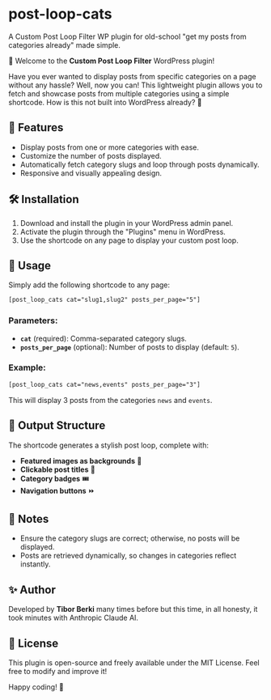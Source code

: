 # post-loop-cats
A Custom Post Loop Filter WP plugin for old-school "get my posts from categories already" made simple.


🎉 Welcome to the **Custom Post Loop Filter** WordPress plugin!

Have you ever wanted to display posts from specific categories on a page without any hassle? Well, now you can! This lightweight plugin allows you to fetch and showcase posts from multiple categories using a simple shortcode. How is this not built into WordPress already? 🤯

## 🚀 Features
- Display posts from one or more categories with ease.
- Customize the number of posts displayed.
- Automatically fetch category slugs and loop through posts dynamically.
- Responsive and visually appealing design.

## 🛠️ Installation
1. Download and install the plugin in your WordPress admin panel.
2. Activate the plugin through the "Plugins" menu in WordPress.
3. Use the shortcode on any page to display your custom post loop.

## 🎯 Usage
Simply add the following shortcode to any page:

```html
[post_loop_cats cat="slug1,slug2" posts_per_page="5"]
```

### Parameters:
- **`cat`** (required): Comma-separated category slugs.
- **`posts_per_page`** (optional): Number of posts to display (default: `5`).

### Example:
```html
[post_loop_cats cat="news,events" posts_per_page="3"]
```
This will display 3 posts from the categories `news` and `events`.

## 🎨 Output Structure
The shortcode generates a stylish post loop, complete with:
- **Featured images as backgrounds** 📸
- **Clickable post titles** 🔗
- **Category badges** 🎟️
- **Navigation buttons** ⏩

## 📌 Notes
- Ensure the category slugs are correct; otherwise, no posts will be displayed.
- Posts are retrieved dynamically, so changes in categories reflect instantly.

## ✨ Author
Developed by **Tibor Berki** many times before but this time, in all honesty, it took minutes with Anthropic Claude AI.

## 📜 License
This plugin is open-source and freely available under the MIT License. Feel free to modify and improve it!

Happy coding! 🚀

